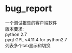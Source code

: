 # bug_report
一个测试报告的客户端软件<br/>
版本要求:<br/>
python 2.7<br/>
pyqt GPL v4.11.4 for python2.7<br/>
列表多个tab显示和切换
